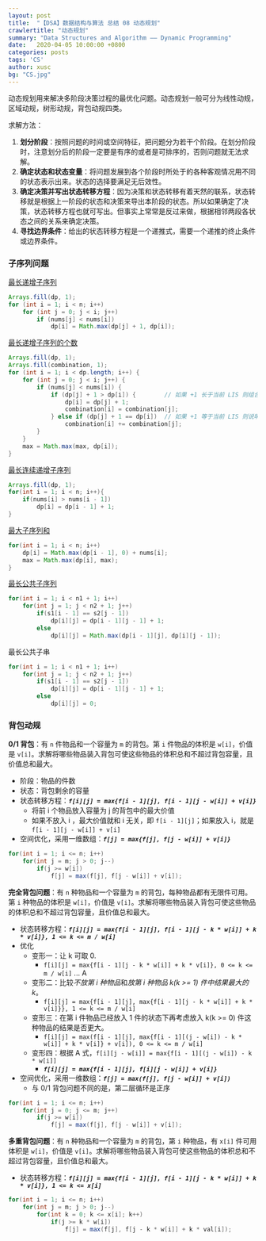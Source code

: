 ```yaml
---
layout: post
title:  "【DSA】数据结构与算法 总结 08 动态规划"
crawlertitle: "动态规划"
summary: "Data Structures and Algorithm —— Dynamic Programming"
date:   2020-04-05 10:00:00 +0800
categories: posts
tags: 'CS'
author: xusc
bg: "CS.jpg"
---
```


动态规划用来解决多阶段决策过程的最优化问题。动态规划一般可分为线性动规，区域动规，树形动规，背包动规四类。

求解方法：
1. **划分阶段**：按照问题的时间或空间特征，把问题分为若干个阶段。在划分阶段时，注意划分后的阶段一定要是有序的或者是可排序的，否则问题就无法求解。
2. **确定状态和状态变量**：将问题发展到各个阶段时所处于的各种客观情况用不同的状态表示出来。状态的选择要满足无后效性。
3. **确定决策并写出状态转移方程**：因为决策和状态转移有着天然的联系，状态转移就是根据上一阶段的状态和决策来导出本阶段的状态。所以如果确定了决策，状态转移方程也就可写出。但事实上常常是反过来做，根据相邻两段各状态之间的关系来确定决策。
4. **寻找边界条件**：给出的状态转移方程是一个递推式，需要一个递推的终止条件或边界条件。

### 子序列问题
[最长递增子序列](https://leetcode-cn.com/problems/longest-increasing-subsequence/)
```java
Arrays.fill(dp, 1);
for (int i = 1; i < n; i++)
    for (int j = 0; j < i; j++)
        if (nums[j] < nums[i])
            dp[i] = Math.max(dp[j] + 1, dp[i]);
```

[最长递增子序列的个数](https://leetcode-cn.com/problems/number-of-longest-increasing-subsequence/)
```java
Arrays.fill(dp, 1);
Arrays.fill(combination, 1);
for (int i = 1; i < dp.length; i++) {
    for (int j = 0; j < i; j++) {
        if (nums[j] < nums[i]) {
            if (dp[j] + 1 > dp[i]) {        // 如果 +1 长于当前 LIS 则组合数不变
                dp[i] = dp[j] + 1;
                combination[i] = combination[j];
            } else if (dp[j] + 1 == dp[i])  // 如果 +1 等于当前 LIS 则说明找到了新组合
                combination[i] += combination[j];
        }
    }
    max = Math.max(max, dp[i]);
}
```

[最长连续递增子序列](https://leetcode-cn.com/problems/longest-continuous-increasing-subsequence/)
```java
Arrays.fill(dp, 1);
for(int i = 1; i < n; i++){
    if(nums[i] > nums[i - 1])
        dp[i] = dp[i - 1] + 1;
}
```

[最大子序列和](https://leetcode-cn.com/problems/maximum-subarray/)
```java
for(int i = 1; i < n; i++)
    dp[i] = Math.max(dp[i - 1], 0) + nums[i];
    max = Math.max(dp[i], max);
}
```

[最长公共子序列](https://leetcode-cn.com/problems/longest-common-subsequence/)
```java
for(int i = 1; i < n1 + 1; i++)
    for(int j = 1; j < n2 + 1; j++)
        if(s1[i - 1] == s2[j - 1])
            dp[i][j] = dp[i - 1][j - 1] + 1;
        else
            dp[i][j] = Math.max(dp[i - 1][j], dp[i][j - 1]);
```

最长公共子串
```java
for(int i = 1; i < n1 + 1; i++)
    for(int j = 1; j < n2 + 1; j++)
        if(s1[i - 1] == s2[j - 1])
            dp[i][j] = dp[i - 1][j - 1] + 1;
        else
            dp[i][j] = 0;
```


### 背包动规
**0/1 背包**：有 `n` 件物品和一个容量为 `m` 的背包。第 `i` 件物品的体积是 `w[i]`，价值是 `v[i]`。求解将哪些物品装入背包可使这些物品的体积总和不超过背包容量，且价值总和最大。
+ 阶段：物品的件数
+ 状态：背包剩余的容量
+ 状态转移方程：***`f[i][j] = max{f[i - 1][j], f[i - 1][j - w[i]] + v[i]}`***
  + 将前 i 个物品放入容量为 j 的背包中的最大价值
  + 如果不放入 i ，最大价值就和 i 无关，即 `f[i - 1][j]`；如果放入 i，就是 `f[i - 1][j - w[i]] + v[i]`
+ 空间优化，采用一维数组：***`f[j] = max{f[j], f[j - w[i]] + v[i]}`***

```java
for(int i = 1; i <= n; i++)
    for(int j = m; j > 0; j--)
        if(j >= w[i])
            f[j] = max(f[j], f[j - w[i]] + v[i]);
```

**完全背包问题**：有 `n` 种物品和一个容量为 `m` 的背包，每种物品都有无限件可用。第 `i` 种物品的体积是 `w[i]`，价值是 `v[i]`。求解将哪些物品装入背包可使这些物品的体积总和不超过背包容量，且价值总和最大。
+ 状态转移方程：***`f[i][j] = max{f[i - 1][j], f[i - 1][j - k * w[i]] + k * v[i]}, 1 <= k <= m / w[i]`***
+ 优化
  + 变形一：让 k 可取 0.
    + `f[i][j] = max{f[i - 1][j - k * w[i]] + k * v[i]}, 0 <= k <= m / w[i]` ... A
  + 变形二：比较*不放第 i 种物品*和*放第 i 种物品 k(k >= 1) 件中结果最大的 k*。
    + `f[i][j] = max{f[i - 1][j], max{f[i - 1][j - k * w[i]] + k * v[i]}}, 1 <= k <= m / w[i]`
  + 变形三：在第 i 件物品已经放入 1 件的状态下再考虑放入 k(k >= 0) 件这种物品的结果是否更大。
    + `f[i][j] = max(f[i - 1][j], max{f[i - 1][(j - w[i]) - k * w[i]] + k * v[i]} + v[i]), 0 <= k <= m / w[i]`
  + 变形四：根据 A 式，`f[i][j - w[i]] = max{f[i - 1][(j - w[i]) - k * w[i]]`
    + ***`f[i][j] = max{f[i - 1][j], f[i][j - w[i]] + v[i]}`***
+ 空间优化，采用一维数组：***`f[j] = max(f[j], f[j - w[i]] + v[i])`***
  + 与 0/1 背包问题不同的是，第二层循环是正序

```java
for(int i = 1; i <= n; i++)
    for(int j = 0; j <= m; j++)
        if(j >= w[i])
            f[j] = max(f[j], f[j - w[i]] + v[i]);
```

**多重背包问题**：有 `n` 种物品和一个容量为 `m` 的背包，第 `i` 种物品，有 `x[i]` 件可用体积是 `w[i]`，价值是 `v[i]`。求解将哪些物品装入背包可使这些物品的体积总和不超过背包容量，且价值总和最大。
+ 状态转移方程：***`f[i][j] = max{f[i - 1][j], f[i - 1][j - k * w[i]] + k * v[i]}, 1 <= k <= x[i]`***

```java
for(int i = 1; i <= n; i++)
	for(int j = m; j > 0; j--)
		for(int k = 0; k <= x[i]; k++)
			if(j >= k * w[i])
				f[j] = max(f[j], f[j - k * w[i]] + k * val[i]);
```